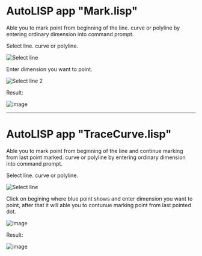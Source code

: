 <h1><b>AutoLISP app "Mark.lisp" </b></h1>  

Able you to mark point from beginning of the line. curve or polyline by entering ordinary dimension into command prompt.

Select line. curve or polyline.

![Select line](https://github.com/user-attachments/assets/c1264d47-c84d-40b1-aa9c-4186e18dc4ed)

Enter dimension you want to point.

![Select line 2](https://github.com/user-attachments/assets/20370276-fd0a-4e00-bee9-e63bd76fa29c)

Result:

![image](https://github.com/user-attachments/assets/76646c06-6732-4f53-acba-a95f60aa5836)


_____________________________________________________________________________________________________


<h1><b>AutoLISP app "TraceCurve.lisp" </b></h1>  

Able you to mark point from beginning of the line and continue marking from last point marked. curve or polyline by entering ordinary dimension into command prompt.

Select line. curve or polyline.

![Select line](https://github.com/user-attachments/assets/c1264d47-c84d-40b1-aa9c-4186e18dc4ed)

Click on begining where blue point shows and enter dimension you want to point, after that it will able you to contunue marking point from last pointed dot.

![image](https://github.com/user-attachments/assets/91972256-d40f-450c-afa8-0225188764c0)

Result:

![image](https://github.com/user-attachments/assets/4f216e3a-581a-4fe6-be0a-dca4b634764a)
